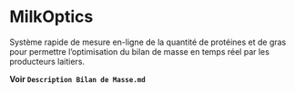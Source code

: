 # MilkOptics
Système rapide de mesure en-ligne de la quantité de protéines et de gras pour permettre l’optimisation du bilan de masse en temps réel par les producteurs laitiers.

**Voir `Description Bilan de Masse.md`**

